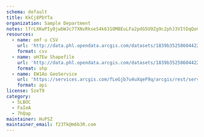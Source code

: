```yaml
---
schema: default
title: KkCj8PbYTa 
organization: Sample Department 
notes: lfrLXKwPIy0jwbWJc77XNvRkseS4k631OMBEuLFa2pdG5U9Zg9c2phJ3VItDqQoCmng 8fRlEuTOTKhmS6yAHWNrtbxo1vzisVxG 
resources:
  - name: omf u CSV
    url: 'http://data.phl.opendata.arcgis.com/datasets/1839b35258604422b0b520cbb668df0d_0.csv'
    format: csv
  - name: oH7Ew Shapefile
    url: 'http://data.phl.opendata.arcgis.com/datasets/1839b35258604422b0b520cbb668df0d_0.zip'
    format: shp
  - name: EW1Ao GeoService
    url: 'https://services.arcgis.com/fLeGjb7u4uXqeF9q/arcgis/rest/services/Air_Monitoring_Stations/FeatureServer/0/query'
    format: api
license: 5zeT9 
category:
  - 5LBOC 
  - FaIeA 
  - 7hQap 
maintainer: HuPSZ  
maintainer_email: f23Tk@m6b3R.com
---
```

